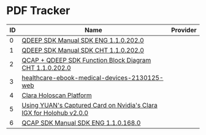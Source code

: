 # PDF Tracker
| ID  | Name                                                                     | Provider |
| --- | ------------------------------------------------------------------------ | -------- |
| 0   | [QDEEP SDK Manual SDK ENG 1.1.0.202.0][0]                                |          |
| 1   | [QDEEP SDK Manual SDK CHT 1.1.0.202.0][1]                                |          |
| 2   | [QCAP + QDEEP SDK Function Block Diagram CHT 1.1.0.202.0][2]             |          |
| 3   | [healthcare-ebook-medical-devices-2130125-web][3]                        |          |
| 4   | [Clara Holoscan Platform][4]                                             |          |
| 5   | [Using YUAN's Captured Card on Nvidia's Clara IGX for Holohub v2.0.0][5] |          |
| 6   | [QCAP SDK Manual SDK ENG 1.1.0.168.0][6]                                 |          |

[0]: ./doc-00000.pdf
[1]: ./doc-00001.pdf
[2]: ./doc-00002.pdf
[3]: ./doc-00003.pdf
[4]: ./doc-00004.pdf
[5]: ./doc-00005.pdf
[6]: ./doc-00006.pdf
